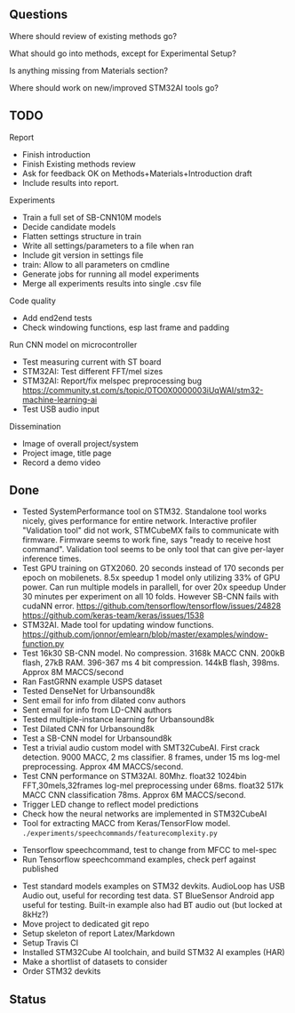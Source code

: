
## Questions

Where should review of existing methods go?

What should go into methods, except for Experimental Setup?

Is anything missing from Materials section?

Where should work on new/improved STM32AI tools go?

## TODO


Report

- Finish introduction
- Finish Existing methods review
- Ask for feedback OK on Methods+Materials+Introduction draft
- Include results into report.

Experiments

- Train a full set of SB-CNN10M models
- Decide candidate models
- Flatten settings structure in train
- Write all settings/parameters to a file when ran
- Include git version in settings file
- train: Allow to all parameters on cmdline
- Generate jobs for running all model experiments
- Merge all experiments results into single .csv file

Code quality

- Add end2end tests
- Check windowing functions, esp last frame and padding

Run CNN model on microcontroller

- Test measuring current with ST board
- STM32AI: Test different FFT/mel sizes
- STM32AI: Report/fix melspec preprocessing bug
https://community.st.com/s/topic/0TO0X0000003iUqWAI/stm32-machine-learning-ai
- Test USB audio input


Dissemination

- Image of overall project/system
- Project image, title page
- Record a demo video


## Done

- Tested SystemPerformance tool on STM32.
Standalone tool works nicely, gives performance for entire network.
Interactive profiler "Validation tool" did not work, STMCubeMX fails to communicate with firmware.
Firmware seems to work fine, says "ready to receive host command".
Validation tool seems to be only tool that can give per-layer inference times. 
- Test GPU training on GTX2060.
20 seconds instead of 170 seconds per epoch on mobilenets. 8.5x speedup
1 model only utilizing 33% of GPU power. Can run multiple models in parallell, for over 20x speedup
Under 30 minutes per experiment on all 10 folds.
However SB-CNN fails with cudaNN error.
https://github.com/tensorflow/tensorflow/issues/24828
https://github.com/keras-team/keras/issues/1538
- STM32AI. Made tool for updating window functions.
https://github.com/jonnor/emlearn/blob/master/examples/window-function.py
- Test 16k30 SB-CNN model.
No compression. 3168k MACC CNN. 200kB flash, 27kB RAM. 396-367 ms
4 bit compression. 144kB flash, 398ms. Approx 8M MACCS/second
- Ran FastGRNN example USPS dataset
- Tested DenseNet for Urbansound8k
- Sent email for info from dilated conv authors 
- Sent email for info from LD-CNN authors
- Tested multiple-instance learning for Urbansound8k
- Test Dilated CNN for Urbansound8k
- Test a SB-CNN model for Urbansound8k
- Test a trivial audio custom model with SMT32CubeAI.
First crack detection.
9000 MACC, 2 ms classifier. 8 frames, under 15 ms log-mel preprocessing.
Approx 4M MACCS/second.
- Test CNN performance on STM32AI. 80Mhz.
float32 1024bin FFT,30mels,32frames log-mel preprocessing under 68ms.
float32 517k MACC CNN classification 78ms. Approx 6M MACCS/second.
- Trigger LED change to reflect model predictions
- Check how the neural networks are implemented in STM32CubeAI
- Tool for extracting MACC from Keras/TensorFlow model. `./experiments/speechcommands/featurecomplexity.py`
* Tensorflow speechcommand, test to change from MFCC to mel-spec
* Run Tensorflow speechcommand examples, check perf against published
- Test standard models examples on STM32 devkits.
AudioLoop has USB Audio out, useful for recording test data.
ST BlueSensor Android app useful for testing.
Built-in example also had BT audio out (but locked at 8kHz?)
- Move project to dedicated git repo
- Setup skeleton of report Latex/Markdown
- Setup Travis CI
- Installed STM32Cube AI toolchain, and build STM32 AI examples (HAR)
- Make a shortlist of datasets to consider
- Order STM32 devkits


## Status




